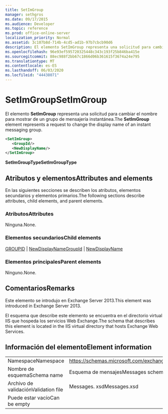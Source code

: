 ```yaml
---
title: SetImGroup
manager: sethgros
ms.date: 09/17/2015
ms.audience: Developer
ms.topic: reference
ms.prod: office-online-server
localization_priority: Normal
ms.assetid: 3c107b8d-714b-4cd5-ad1b-97b7cbcb90d6
description: El elemento SetImGroup representa una solicitud para cambiar el nombre para mostrar de un grupo de mensajería instantánea.
ms.openlocfilehash: 96e93ef595720325448c343c193f25b846ba415e
ms.sourcegitcommit: 88ec988f2bb67c1866d06b361615f3674a24e795
ms.translationtype: MT
ms.contentlocale: es-ES
ms.lasthandoff: 06/03/2020
ms.locfileid: "44438071"
---
```

# <a name="setimgroup"></a><span data-ttu-id="e17a0-103">SetImGroup</span><span class="sxs-lookup"><span data-stu-id="e17a0-103">SetImGroup</span></span>

<span data-ttu-id="e17a0-104">El elemento **SetImGroup** representa una solicitud para cambiar el nombre para mostrar de un grupo de mensajería instantánea.</span><span class="sxs-lookup"><span data-stu-id="e17a0-104">The **SetImGroup** element represents a request to change the display name of an instant messaging group.</span></span> 
  
```XML
<SetImGroup>
   <GroupId/>
   <NewDisplayName/>
</SetImGroup>
```

 <span data-ttu-id="e17a0-105">**SetImGroupType**</span><span class="sxs-lookup"><span data-stu-id="e17a0-105">**SetImGroupType**</span></span>
## <a name="attributes-and-elements"></a><span data-ttu-id="e17a0-106">Atributos y elementos</span><span class="sxs-lookup"><span data-stu-id="e17a0-106">Attributes and elements</span></span>

<span data-ttu-id="e17a0-107">En las siguientes secciones se describen los atributos, elementos secundarios y elementos primarios.</span><span class="sxs-lookup"><span data-stu-id="e17a0-107">The following sections describe attributes, child elements, and parent elements.</span></span>
  
### <a name="attributes"></a><span data-ttu-id="e17a0-108">Atributos</span><span class="sxs-lookup"><span data-stu-id="e17a0-108">Attributes</span></span>

<span data-ttu-id="e17a0-109">Ninguna.</span><span class="sxs-lookup"><span data-stu-id="e17a0-109">None.</span></span>
  
### <a name="child-elements"></a><span data-ttu-id="e17a0-110">Elementos secundarios</span><span class="sxs-lookup"><span data-stu-id="e17a0-110">Child elements</span></span>

<span data-ttu-id="e17a0-111">[GROUPID](groupid.md)  |  [NewDisplayName](newdisplayname.md)</span><span class="sxs-lookup"><span data-stu-id="e17a0-111">[GroupId](groupid.md) | [NewDisplayName](newdisplayname.md)</span></span>
  
### <a name="parent-elements"></a><span data-ttu-id="e17a0-112">Elementos principales</span><span class="sxs-lookup"><span data-stu-id="e17a0-112">Parent elements</span></span>

<span data-ttu-id="e17a0-113">Ninguno.</span><span class="sxs-lookup"><span data-stu-id="e17a0-113">None.</span></span>
  
## <a name="remarks"></a><span data-ttu-id="e17a0-114">Comentarios</span><span class="sxs-lookup"><span data-stu-id="e17a0-114">Remarks</span></span>

<span data-ttu-id="e17a0-115">Este elemento se introdujo en Exchange Server 2013.</span><span class="sxs-lookup"><span data-stu-id="e17a0-115">This element was introduced in Exchange Server 2013.</span></span>
  
<span data-ttu-id="e17a0-116">El esquema que describe este elemento se encuentra en el directorio virtual IIS que hospeda los servicios Web Exchange.</span><span class="sxs-lookup"><span data-stu-id="e17a0-116">The schema that describes this element is located in the IIS virtual directory that hosts Exchange Web Services.</span></span>
  
## <a name="element-information"></a><span data-ttu-id="e17a0-117">Información del elemento</span><span class="sxs-lookup"><span data-stu-id="e17a0-117">Element information</span></span>

|||
|:-----|:-----|
|<span data-ttu-id="e17a0-118">Namespace</span><span class="sxs-lookup"><span data-stu-id="e17a0-118">Namespace</span></span>  <br/> |https://schemas.microsoft.com/exchange/services/2006/messages  <br/> |
|<span data-ttu-id="e17a0-119">Nombre de esquema</span><span class="sxs-lookup"><span data-stu-id="e17a0-119">Schema name</span></span>  <br/> |<span data-ttu-id="e17a0-120">Esquema de mensajes</span><span class="sxs-lookup"><span data-stu-id="e17a0-120">Messages schema</span></span>  <br/> |
|<span data-ttu-id="e17a0-121">Archivo de validación</span><span class="sxs-lookup"><span data-stu-id="e17a0-121">Validation file</span></span>  <br/> |<span data-ttu-id="e17a0-122">Messages. xsd</span><span class="sxs-lookup"><span data-stu-id="e17a0-122">Messages.xsd</span></span>  <br/> |
|<span data-ttu-id="e17a0-123">Puede estar vacío</span><span class="sxs-lookup"><span data-stu-id="e17a0-123">Can be empty</span></span>  <br/> ||
   

